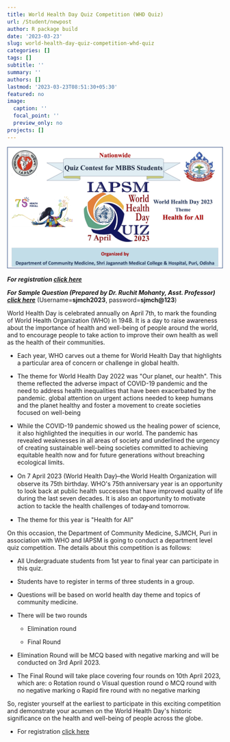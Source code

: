 ```yaml
---
title: World Health Day Quiz Competition (WHD Quiz)
url: /Student/newpost
author: R package build
date: '2023-03-23'
slug: world-health-day-quiz-competition-whd-quiz
categories: []
tags: []
subtitle: ''
summary: ''
authors: []
lastmod: '2023-03-23T08:51:30+05:30'
featured: no
image:
  caption: ''
  focal_point: ''
  preview_only: no
projects: []
---
```


![](images/image-517537230.png)

***For registration [click here](https://docs.google.com/forms/d/e/1FAIpQLSe2gMpy6jXfjHDGnVmL_Ohsm0qClTq0LQ7R18Q2QwGQQS5M3w/viewform)***

***For Sample Question (Prepared by Dr. Ruchit Mohanty, Asst. Professor) [click here](https://dpandit07.moodlecloud.com/course/view.php?id=7)***  (Username=**sjmch2023**, password=**sjmch@123**)

World Health Day is celebrated annually on April 7th, to mark the founding of World Health Organization (WHO) in 1948. It is a day to raise awareness about the importance of health and well-being of people around the world, and to encourage people to take action to improve their own health as well as the health of their communities.

-   Each year, WHO carves out a theme for World Health Day that highlights a particular area of concern or challenge in global health.

-   The theme for World Health Day 2022 was "Our planet, our health". This theme reflected the adverse impact of COVID-19 pandemic and the need to address health inequalities that have been exacerbated by the pandemic. global attention on urgent actions needed to keep humans and the planet healthy and foster a movement to create societies focused on well-being

-   While the COVID-19 pandemic showed us the healing power of science, it also highlighted the inequities in our world. The pandemic has revealed weaknesses in all areas of society and underlined the urgency of creating sustainable well-being societies committed to achieving equitable health now and for future generations without breaching ecological limits.

-   On 7 April 2023 (World Health Day) ̶ the World Health Organization will observe its 75th birthday. WHO's 75th anniversary year is an opportunity to look back at public health successes that have improved quality of life during the last seven decades. It is also an opportunity to motivate action to tackle the health challenges of today̶ and tomorrow.

-   The theme for this year is "Health for All"

On this occasion, the Department of Community Medicine, SJMCH, Puri in association with WHO and IAPSM is going to conduct a department level quiz competition. The details about this competition is as follows:

-   All Undergraduate students from 1st year to final year can participate in this quiz.

-   Students have to register in terms of three students in a group.

-   Questions will be based on world health day theme and topics of community medicine.

-   There will be two rounds

    -   Elimination round

    -   Final Round

-   Elimination Round will be MCQ based with negative marking and will be conducted on 3rd April 2023.

-   The Final Round will take place covering four rounds on 10th April 2023, which are: o Rotation round o Visual question round o MCQ round with no negative marking o Rapid fire round with no negative marking

So, register yourself at the earliest to participate in this exciting competition and demonstrate your acumen on the World Health Day's historic significance on the health and well-being of people across the globe.

-   For registration [click here](https://docs.google.com/forms/d/e/1FAIpQLSe2gMpy6jXfjHDGnVmL_Ohsm0qClTq0LQ7R18Q2QwGQQS5M3w/viewform)
